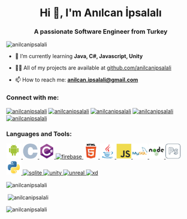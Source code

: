<h1 align="center">Hi 👋, I'm Anılcan İpsalalı</h1>
<h3 align="center">A passionate Software Engineer from Turkey</h3>

<p align="left"> <img src="https://komarev.com/ghpvc/?username=anilcanipsalali&label=Profile%20views&color=ffee00&style=flat" alt="anilcanipsalali" /> </p>

- 🌱 I’m currently learning **Java, C#, Javascript, Unity**

- 👨‍💻 All of my projects are available at [github.com/anilcanipsalali](github.com/anilcanipsalali)

- 📫 How to reach me: **anilcan.ipsalali@gmail.com**

<h3 align="left">Connect with me:</h3>
<p align="left">
<a href="https://dev.to/anilcanipsalali" target="blank"><img align="center" src="https://cdn.jsdelivr.net/npm/simple-icons@3.0.1/icons/dev-dot-to.svg" alt="anilcanipsalali" height="30" width="40" /></a>
<a href="https://twitter.com/anilcanipsalali" target="blank"><img align="center" src="https://cdn.jsdelivr.net/npm/simple-icons@3.0.1/icons/twitter.svg" alt="anilcanipsalali" height="30" width="40" /></a>
<a href="https://linkedin.com/in/anilcanipsalali" target="blank"><img align="center" src="https://cdn.jsdelivr.net/npm/simple-icons@3.0.1/icons/linkedin.svg" alt="anilcanipsalali" height="30" width="40" /></a>
<a href="https://fb.com/anilcanipsalali" target="blank"><img align="center" src="https://cdn.jsdelivr.net/npm/simple-icons@3.0.1/icons/facebook.svg" alt="anilcanipsalali" height="30" width="40" /></a>
<a href="https://instagram.com/anilcanipsalali" target="blank"><img align="center" src="https://cdn.jsdelivr.net/npm/simple-icons@3.0.1/icons/instagram.svg" alt="anilcanipsalali" height="30" width="40" /></a>
</p>

<h3 align="left">Languages and Tools:</h3>
<p align="left"> <a href="https://developer.android.com" target="_blank"> <img src="https://raw.githubusercontent.com/devicons/devicon/master/icons/android/android-original-wordmark.svg" alt="android" width="40" height="40"/> </a> <a href="https://www.cprogramming.com/" target="_blank"> <img src="https://raw.githubusercontent.com/devicons/devicon/master/icons/c/c-original.svg" alt="c" width="40" height="40"/> </a> <a href="https://www.w3schools.com/cs/" target="_blank"> <img src="https://raw.githubusercontent.com/devicons/devicon/master/icons/csharp/csharp-original.svg" alt="csharp" width="40" height="40"/> </a> <a href="https://firebase.google.com/" target="_blank"> <img src="https://www.vectorlogo.zone/logos/firebase/firebase-icon.svg" alt="firebase" width="40" height="40"/> </a> <a href="https://www.w3.org/html/" target="_blank"> <img src="https://raw.githubusercontent.com/devicons/devicon/master/icons/html5/html5-original-wordmark.svg" alt="html5" width="40" height="40"/> </a> <a href="https://www.java.com" target="_blank"> <img src="https://raw.githubusercontent.com/devicons/devicon/master/icons/java/java-original.svg" alt="java" width="40" height="40"/> </a> <a href="https://developer.mozilla.org/en-US/docs/Web/JavaScript" target="_blank"> <img src="https://raw.githubusercontent.com/devicons/devicon/master/icons/javascript/javascript-original.svg" alt="javascript" width="40" height="40"/> </a> <a href="https://www.mysql.com/" target="_blank"> <img src="https://raw.githubusercontent.com/devicons/devicon/master/icons/mysql/mysql-original-wordmark.svg" alt="mysql" width="40" height="40"/> </a> <a href="https://nodejs.org" target="_blank"> <img src="https://raw.githubusercontent.com/devicons/devicon/master/icons/nodejs/nodejs-original-wordmark.svg" alt="nodejs" width="40" height="40"/> </a> <a href="https://www.photoshop.com/en" target="_blank"> <img src="https://raw.githubusercontent.com/devicons/devicon/master/icons/photoshop/photoshop-line.svg" alt="photoshop" width="40" height="40"/> </a> <a href="https://www.python.org" target="_blank"> <img src="https://raw.githubusercontent.com/devicons/devicon/master/icons/python/python-original.svg" alt="python" width="40" height="40"/> </a> <a href="https://www.sqlite.org/" target="_blank"> <img src="https://www.vectorlogo.zone/logos/sqlite/sqlite-icon.svg" alt="sqlite" width="40" height="40"/> </a> <a href="https://unity.com/" target="_blank"> <img src="https://www.vectorlogo.zone/logos/unity3d/unity3d-icon.svg" alt="unity" width="40" height="40"/> </a> <a href="https://unrealengine.com/" target="_blank"> <img src="https://raw.githubusercontent.com/kenangundogan/fontisto/036b7eca71aab1bef8e6a0518f7329f13ed62f6b/icons/svg/brand/unreal-engine.svg" alt="unreal" width="40" height="40"/> </a> <a href="https://www.adobe.com/products/xd.html" target="_blank"> <img src="https://cdn.worldvectorlogo.com/logos/adobe-xd.svg" alt="xd" width="40" height="40"/> </a> </p>

<p><img align="center" src="https://github-readme-stats.vercel.app/api/top-langs?username=anilcanipsalali&show_icons=true&locale=en&layout=compact" alt="anilcanipsalali" /></p>

<p>&nbsp;<img align="center" src="https://github-readme-stats.vercel.app/api?username=anilcanipsalali&show_icons=true&locale=en" alt="anilcanipsalali" /></p>

<p><img align="center" src="https://github-readme-streak-stats.herokuapp.com/?user=anilcanipsalali&" alt="anilcanipsalali" /></p>
